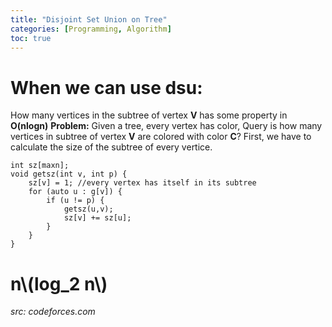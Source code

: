 ```yaml
---
title: "Disjoint Set Union on Tree"
categories: [Programming, Algorithm]
toc: true
---
```

# When we can use dsu:
How many vertices in the subtree of vertex **V** has some property in **O(nlogn)**
**Problem:** Given a tree, every vertex has color, Query is how many vertices in subtree of vertex **V** are colored with color **C**?
First, we have to calculate the size of the subtree of every vertice.
```
int sz[maxn];
void getsz(int v, int p) {
    sz[v] = 1; //every vertex has itself in its subtree
    for (auto u : g[v]) { 
        if (u != p) {
            getsz(u,v);
            sz[v] += sz[u];
        }
    }
}
```
# n\\(log_2 n\\)
*src: codeforces.com*